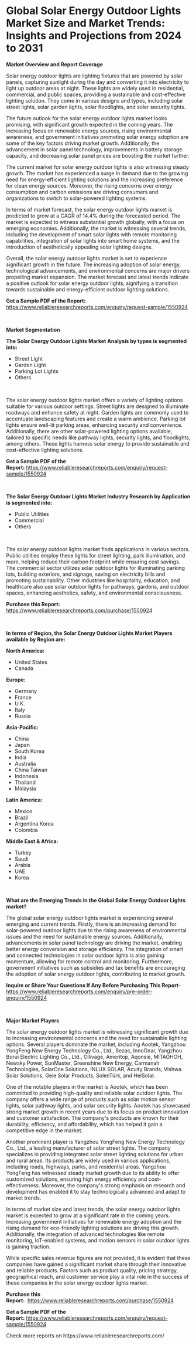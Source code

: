 <p><h1>Global Solar Energy Outdoor Lights Market Size and Market Trends: Insights and Projections from 2024 to 2031</h1></p><p><strong>Market Overview and Report Coverage</strong></p>
<p><p>Solar energy outdoor lights are lighting fixtures that are powered by solar panels, capturing sunlight during the day and converting it into electricity to light up outdoor areas at night. These lights are widely used in residential, commercial, and public spaces, providing a sustainable and cost-effective lighting solution. They come in various designs and types, including solar street lights, solar garden lights, solar floodlights, and solar security lights.</p><p>The future outlook for the solar energy outdoor lights market looks promising, with significant growth expected in the coming years. The increasing focus on renewable energy sources, rising environmental awareness, and government initiatives promoting solar energy adoption are some of the key factors driving market growth. Additionally, the advancement in solar panel technology, improvements in battery storage capacity, and decreasing solar panel prices are boosting the market further.</p><p>The current market for solar energy outdoor lights is also witnessing steady growth. The market has experienced a surge in demand due to the growing need for energy-efficient lighting solutions and the increasing preference for clean energy sources. Moreover, the rising concerns over energy consumption and carbon emissions are driving consumers and organizations to switch to solar-powered lighting systems.</p><p>In terms of market forecast, the solar energy outdoor lights market is predicted to grow at a CAGR of 14.4% during the forecasted period. The market is expected to witness substantial growth globally, with a focus on emerging economies. Additionally, the market is witnessing several trends, including the development of smart solar lights with remote monitoring capabilities, integration of solar lights into smart home systems, and the introduction of aesthetically appealing solar lighting designs.</p><p>Overall, the solar energy outdoor lights market is set to experience significant growth in the future. The increasing adoption of solar energy, technological advancements, and environmental concerns are major drivers propelling market expansion. The market forecast and latest trends indicate a positive outlook for solar energy outdoor lights, signifying a transition towards sustainable and energy-efficient outdoor lighting solutions.</p></p>
<p><strong>Get a Sample PDF of the Report:</strong> <a href="https://www.reliableresearchreports.com/enquiry/request-sample/1550924">https://www.reliableresearchreports.com/enquiry/request-sample/1550924</a></p>
<p>&nbsp;</p>
<p><strong>Market Segmentation</strong></p>
<p><strong>The Solar Energy Outdoor Lights Market Analysis by types is segmented into:</strong></p>
<p><ul><li>Street Light</li><li>Garden Light</li><li>Parking Lot Lights</li><li>Others</li></ul></p>
<p>&nbsp;</p>
<p><p>The solar energy outdoor lights market offers a variety of lighting options suitable for various outdoor settings. Street lights are designed to illuminate roadways and enhance safety at night. Garden lights are commonly used to accentuate landscaping features and create a warm ambience. Parking lot lights ensure well-lit parking areas, enhancing security and convenience. Additionally, there are other solar-powered lighting options available, tailored to specific needs like pathway lights, security lights, and floodlights, among others. These lights harness solar energy to provide sustainable and cost-effective lighting solutions.</p></p>
<p><strong>Get a Sample PDF of the Report:</strong>&nbsp;<a href="https://www.reliableresearchreports.com/enquiry/request-sample/1550924">https://www.reliableresearchreports.com/enquiry/request-sample/1550924</a></p>
<p>&nbsp;</p>
<p><strong>The Solar Energy Outdoor Lights Market Industry Research by Application is segmented into:</strong></p>
<p><ul><li>Public Utilities</li><li>Commercial</li><li>Others</li></ul></p>
<p>&nbsp;</p>
<p><p>The solar energy outdoor lights market finds applications in various sectors. Public utilities employ these lights for street lighting, park illumination, and more, helping reduce their carbon footprint while ensuring cost savings. The commercial sector utilizes solar outdoor lights for illuminating parking lots, building exteriors, and signage, saving on electricity bills and promoting sustainability. Other industries like hospitality, education, and healthcare also use solar outdoor lights for pathways, gardens, and outdoor spaces, enhancing aesthetics, safety, and environmental consciousness.</p></p>
<p><strong>Purchase this Report:</strong>&nbsp; <a href="https://www.reliableresearchreports.com/purchase/1550924">https://www.reliableresearchreports.com/purchase/1550924</a></p>
<p>&nbsp;</p>
<p><strong>In terms of Region, the Solar Energy Outdoor Lights Market Players available by Region are:</strong></p>
<p>
    <p> <strong> North America: </strong>
        <ul>
            <li>United States</li>
            <li>Canada</li>
        </ul>
        </p> 
    <p> <strong> Europe: </strong>
        <ul>
            <li>Germany</li>
            <li>France</li>
            <li>U.K.</li>
            <li>Italy</li>
            <li>Russia</li>
        </ul>
        </p> 
    <p> <strong> Asia-Pacific: </strong>
        <ul>
            <li>China</li>
            <li>Japan</li>
            <li>South Korea</li>
            <li>India</li>
            <li>Australia</li>
            <li>China Taiwan</li>
            <li>Indonesia</li>
            <li>Thailand</li>
            <li>Malaysia</li>
        </ul>
        </p> 
    <p> <strong> Latin America: </strong>
        <ul>
            <li>Mexico</li>
            <li>Brazil</li>
            <li>Argentina Korea</li>
            <li>Colombia</li>
        </ul>
        </p> 
    <p> <strong> Middle East & Africa: </strong>
        <ul>
            <li>Turkey</li>
            <li>Saudi</li>
            <li>Arabia</li>
            <li>UAE</li>
            <li>Korea</li>
        </ul>
    </p>
    </p>
<p>&nbsp;</p>
<p><strong>What are the Emerging Trends in the Global Solar Energy Outdoor Lights market?</strong></p>
<p><p>The global solar energy outdoor lights market is experiencing several emerging and current trends. Firstly, there is an increasing demand for solar-powered outdoor lights due to the rising awareness of environmental issues and the need for sustainable energy sources. Additionally, advancements in solar panel technology are driving the market, enabling better energy conversion and storage efficiency. The integration of smart and connected technologies in solar outdoor lights is also gaining momentum, allowing for remote control and monitoring. Furthermore, government initiatives such as subsidies and tax benefits are encouraging the adoption of solar energy outdoor lights, contributing to market growth.</p></p>
<p><strong>Inquire or Share Your Questions If Any Before Purchasing This Report</strong>- <a href="https://www.reliableresearchreports.com/enquiry/pre-order-enquiry/1550924">https://www.reliableresearchreports.com/enquiry/pre-order-enquiry/1550924</a></p>
<p>&nbsp;</p>
<p><strong>Major Market Players</strong></p>
<p><p>The solar energy outdoor lights market is witnessing significant growth due to increasing environmental concerns and the need for sustainable lighting options. Several players dominate the market, including Aootek, Yangzhou YongFeng New Energy Technology Co., Ltd., Sezac, InnoGear, Yangzhou Borui Electric Lighting Co., Ltd., Ollivage, Ameritop, Aqonsie, MITAOHOH, Newsky Power, SunMaster, Greenshine New Energy, Carmanah Technologies, SolarOne Solutions, INLUX SOLAR, Acuity Brands, Vishwa Solar Solutions, Geie Solar Products, SolenTürk, and HeiSolar.</p><p>One of the notable players in the market is Aootek, which has been committed to providing high-quality and reliable solar outdoor lights. The company offers a wide range of products such as solar motion sensor lights, solar pathway lights, and solar security lights. Aootek has showcased strong market growth in recent years due to its focus on product innovation and customer satisfaction. The company's products are known for their durability, efficiency, and affordability, which has helped it gain a competitive edge in the market.</p><p>Another prominent player is Yangzhou YongFeng New Energy Technology Co., Ltd., a leading manufacturer of solar street lights. The company specializes in providing integrated solar street lighting solutions for urban and rural areas. Its products are widely used in various applications, including roads, highways, parks, and residential areas. Yangzhou YongFeng has witnessed steady market growth due to its ability to offer customized solutions, ensuring high energy efficiency and cost-effectiveness. Moreover, the company's strong emphasis on research and development has enabled it to stay technologically advanced and adapt to market trends.</p><p>In terms of market size and latest trends, the solar energy outdoor lights market is expected to grow at a significant rate in the coming years. Increasing government initiatives for renewable energy adoption and the rising demand for eco-friendly lighting solutions are driving this growth. Additionally, the integration of advanced technologies like remote monitoring, IoT-enabled systems, and motion sensors in solar outdoor lights is gaining traction.</p><p>While specific sales revenue figures are not provided, it is evident that these companies have gained a significant market share through their innovative and reliable products. Factors such as product quality, pricing strategy, geographical reach, and customer service play a vital role in the success of these companies in the solar energy outdoor lights market.</p></p>
<p><strong>Purchase this Report:</strong>&nbsp;&nbsp;<a href="https://www.reliableresearchreports.com/purchase/1550924">https://www.reliableresearchreports.com/purchase/1550924</a></p>
<p></p>
<p><strong>Get a Sample PDF of the Report:</strong>&nbsp;<a href="https://www.reliableresearchreports.com/enquiry/request-sample/1550924">https://www.reliableresearchreports.com/enquiry/request-sample/1550924</a></p>
<p>Check more reports on https://www.reliableresearchreports.com/</p>